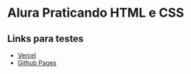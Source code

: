 # Alura Praticando HTML e CSS
## Links para testes

* [Vercel](https://pedrofigueiredojs.github.io/alura-books/)
* [Github Pages](https://alura-books-plum.vercel.app/)
